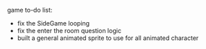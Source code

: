 game to-do list:
- fix the SideGame looping
- fix the enter the room question logic
- built a general animated sprite to use for all animated character
  
